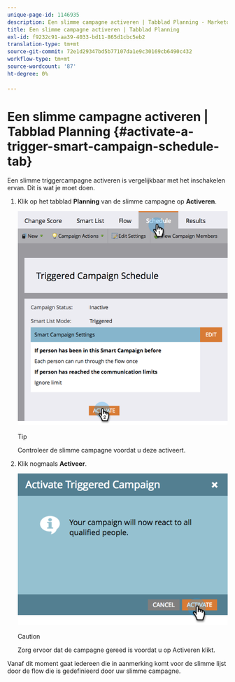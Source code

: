 ```yaml
---
unique-page-id: 1146935
description: Een slimme campagne activeren | Tabblad Planning - Marketo-documenten - Productdocumentatie
title: Een slimme campagne activeren | Tabblad Planning
exl-id: f9232c91-aa39-4033-bd11-865d1cbc5eb2
translation-type: tm+mt
source-git-commit: 72e1d29347bd5b77107da1e9c30169cb6490c432
workflow-type: tm+mt
source-wordcount: '87'
ht-degree: 0%

---
```


# Een slimme campagne activeren | Tabblad Planning {#activate-a-trigger-smart-campaign-schedule-tab}

Een slimme triggercampagne activeren is vergelijkbaar met het inschakelen ervan. Dit is wat je moet doen.

1. Klik op het tabblad **Planning** van de slimme campagne op **Activeren**.

   ![](assets/activateprogram-hands.png)

   >[!TIP]
   >
   >Controleer de slimme campagne voordat u deze activeert.

1. Klik nogmaals **Activeer**.

   ![](assets/activatecampaign-hand.png)

   >[!CAUTION]
   >
   >Zorg ervoor dat de campagne gereed is voordat u op Activeren klikt.

Vanaf dit moment gaat iedereen die in aanmerking komt voor de slimme lijst door de flow die is gedefinieerd door uw slimme campagne.
